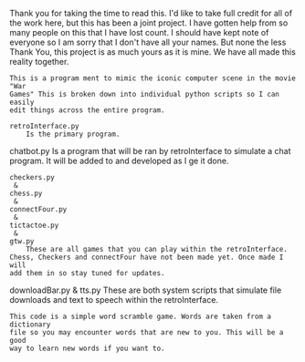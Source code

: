 
Thank you for taking the time to read this.
I'd like to take full credit for all of the work here, but this has been
a joint project. I have gotten help from so many people on this that I have
lost count. I should have kept note of everyone so I am sorry that I don't
have all your names. But none the less Thank You, this project is as much 
yours as it is mine. We have all made this reality together.

~~~Retro Interface Program~~~
This is a program ment to mimic the iconic computer scene in the movie "War
Games" This is broken down into individual python scripts so I can easily
edit things across the entire program.

retroInterface.py
	Is the primary program.
~~~~~~~~~~~~~~~~~~~~~~~~~~~~~~~~~
chatbot.py
	Is a program that will be ran by retroInterface to simulate a chat
program. It will be added to and developed as I ge it done.
~~~~~~~~~~~~~~~~~~~~~~~~~~~~~~~~~
checkers.py
 &
chess.py
 &
connectFour.py
 &
tictactoe.py
 &
gtw.py
	These are all games that you can play within the retroInterface.
Chess, Checkers and connectFour have not been made yet. Once made I will
add them in so stay tuned for updates.
~~~~~~~~~~~~~~~~~~~~~~~~~~~~~~~~~~~
downloadBar.py
 &
tts.py
	These are both system scripts that simulate file downloads and text
to speech within the retroInterface.


~~~scramble.py~~~
This code is a simple word scramble game. Words are taken from a dictionary
file so you may encounter words that are new to you. This will be a good
way to learn new words if you want to.